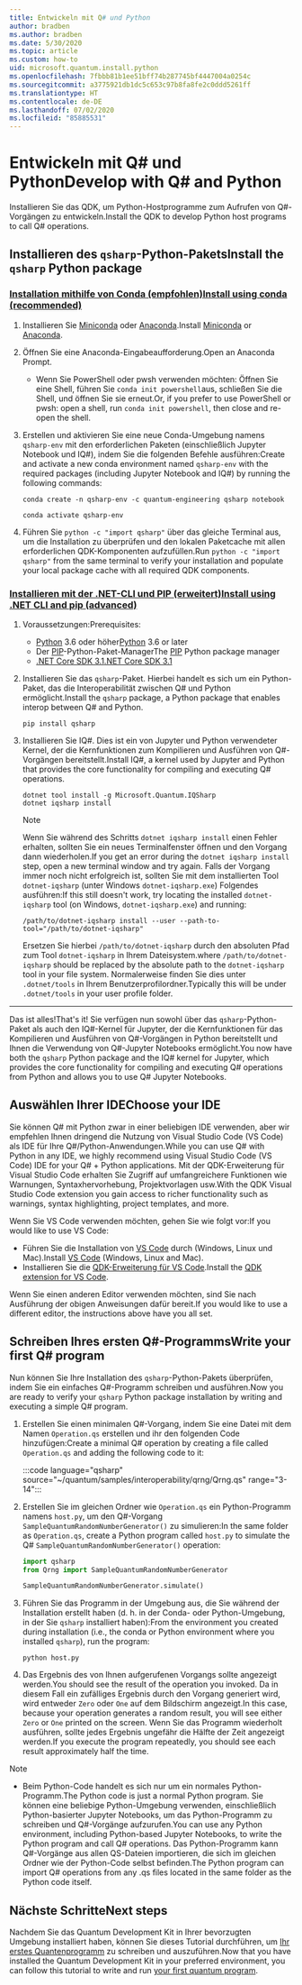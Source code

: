 ```yaml
---
title: Entwickeln mit Q# und Python
author: bradben
ms.author: bradben
ms.date: 5/30/2020
ms.topic: article
ms.custom: how-to
uid: microsoft.quantum.install.python
ms.openlocfilehash: 7fbbb81b1ee51bff74b287745bf4447004a0254c
ms.sourcegitcommit: a3775921db1dc5c653c97b8fa8fe2c0ddd5261ff
ms.translationtype: HT
ms.contentlocale: de-DE
ms.lasthandoff: 07/02/2020
ms.locfileid: "85885531"
---
```

# <a name="develop-with-q-and-python"></a><span data-ttu-id="e46d8-102">Entwickeln mit Q# und Python</span><span class="sxs-lookup"><span data-stu-id="e46d8-102">Develop with Q# and Python</span></span>

<span data-ttu-id="e46d8-103">Installieren Sie das QDK, um Python-Hostprogramme zum Aufrufen von Q#-Vorgängen zu entwickeln.</span><span class="sxs-lookup"><span data-stu-id="e46d8-103">Install the QDK to develop Python host programs to call Q# operations.</span></span>

## <a name="install-the-qsharp-python-package"></a><span data-ttu-id="e46d8-104">Installieren des `qsharp`-Python-Pakets</span><span class="sxs-lookup"><span data-stu-id="e46d8-104">Install the `qsharp` Python package</span></span>

### <a name="install-using-conda-recommended"></a>[<span data-ttu-id="e46d8-105">Installation mithilfe von Conda (empfohlen)</span><span class="sxs-lookup"><span data-stu-id="e46d8-105">Install using conda (recommended)</span></span>](#tab/tabid-conda)

1. <span data-ttu-id="e46d8-106">Installieren Sie [Miniconda](https://docs.conda.io/en/latest/miniconda.html) oder [Anaconda](https://www.anaconda.com/products/individual#Downloads).</span><span class="sxs-lookup"><span data-stu-id="e46d8-106">Install [Miniconda](https://docs.conda.io/en/latest/miniconda.html) or [Anaconda](https://www.anaconda.com/products/individual#Downloads).</span></span>

1. <span data-ttu-id="e46d8-107">Öffnen Sie eine Anaconda-Eingabeaufforderung.</span><span class="sxs-lookup"><span data-stu-id="e46d8-107">Open an Anaconda Prompt.</span></span>

   - <span data-ttu-id="e46d8-108">Wenn Sie PowerShell oder pwsh verwenden möchten: Öffnen Sie eine Shell, führen Sie `conda init powershell`aus, schließen Sie die Shell, und öffnen Sie sie erneut.</span><span class="sxs-lookup"><span data-stu-id="e46d8-108">Or, if you prefer to use PowerShell or pwsh: open a shell, run `conda init powershell`, then close and re-open the shell.</span></span>

1. <span data-ttu-id="e46d8-109">Erstellen und aktivieren Sie eine neue Conda-Umgebung namens `qsharp-env` mit den erforderlichen Paketen (einschließlich Jupyter Notebook und IQ#), indem Sie die folgenden Befehle ausführen:</span><span class="sxs-lookup"><span data-stu-id="e46d8-109">Create and activate a new conda environment named `qsharp-env` with the required packages (including Jupyter Notebook and IQ#) by running the following commands:</span></span>

    ```
    conda create -n qsharp-env -c quantum-engineering qsharp notebook

    conda activate qsharp-env
    ```

1. <span data-ttu-id="e46d8-110">Führen Sie `python -c "import qsharp"` über das gleiche Terminal aus, um die Installation zu überprüfen und den lokalen Paketcache mit allen erforderlichen QDK-Komponenten aufzufüllen.</span><span class="sxs-lookup"><span data-stu-id="e46d8-110">Run `python -c "import qsharp"` from the same terminal to verify your installation and populate your local package cache with all required QDK components.</span></span>

### <a name="install-using-net-cli-and-pip-advanced"></a>[<span data-ttu-id="e46d8-111">Installieren mit der .NET-CLI und PIP (erweitert)</span><span class="sxs-lookup"><span data-stu-id="e46d8-111">Install using .NET CLI and pip (advanced)</span></span>](#tab/tabid-dotnetcli)

1. <span data-ttu-id="e46d8-112">Voraussetzungen:</span><span class="sxs-lookup"><span data-stu-id="e46d8-112">Prerequisites:</span></span>

    - <span data-ttu-id="e46d8-113">[Python](https://www.python.org/downloads/) 3.6 oder höher</span><span class="sxs-lookup"><span data-stu-id="e46d8-113">[Python](https://www.python.org/downloads/) 3.6 or later</span></span>
    - <span data-ttu-id="e46d8-114">Der [PIP](https://pip.pypa.io/en/stable/installing)-Python-Paket-Manager</span><span class="sxs-lookup"><span data-stu-id="e46d8-114">The [PIP](https://pip.pypa.io/en/stable/installing) Python package manager</span></span>
    - [<span data-ttu-id="e46d8-115">.NET Core SDK 3.1</span><span class="sxs-lookup"><span data-stu-id="e46d8-115">.NET Core SDK 3.1</span></span>](https://dotnet.microsoft.com/download/dotnet-core/3.1)


1. <span data-ttu-id="e46d8-116">Installieren Sie das `qsharp`-Paket. Hierbei handelt es sich um ein Python-Paket, das die Interoperabilität zwischen Q# und Python ermöglicht.</span><span class="sxs-lookup"><span data-stu-id="e46d8-116">Install the `qsharp` package, a Python package that enables interop between Q# and Python.</span></span>

    ```
    pip install qsharp
    ```

1. <span data-ttu-id="e46d8-117">Installieren Sie IQ#. Dies ist ein von Jupyter und Python verwendeter Kernel, der die Kernfunktionen zum Kompilieren und Ausführen von Q#-Vorgängen bereitstellt.</span><span class="sxs-lookup"><span data-stu-id="e46d8-117">Install IQ#, a kernel used by Jupyter and Python that provides the core functionality for compiling and executing Q# operations.</span></span>

    ```dotnetcli
    dotnet tool install -g Microsoft.Quantum.IQSharp
    dotnet iqsharp install
    ```

    > [!NOTE]
    > <span data-ttu-id="e46d8-118">Wenn Sie während des Schritts `dotnet iqsharp install` einen Fehler erhalten, sollten Sie ein neues Terminalfenster öffnen und den Vorgang dann wiederholen.</span><span class="sxs-lookup"><span data-stu-id="e46d8-118">If you get an error during the `dotnet iqsharp install` step, open a new terminal window and try again.</span></span>
    > <span data-ttu-id="e46d8-119">Falls der Vorgang immer noch nicht erfolgreich ist, sollten Sie mit dem installierten Tool `dotnet-iqsharp` (unter Windows `dotnet-iqsharp.exe`) Folgendes ausführen:</span><span class="sxs-lookup"><span data-stu-id="e46d8-119">If this still doesn't work, try locating the installed `dotnet-iqsharp` tool (on Windows, `dotnet-iqsharp.exe`) and running:</span></span>
    > ```
    > /path/to/dotnet-iqsharp install --user --path-to-tool="/path/to/dotnet-iqsharp"
    > ```
    > <span data-ttu-id="e46d8-120">Ersetzen Sie hierbei `/path/to/dotnet-iqsharp` durch den absoluten Pfad zum Tool `dotnet-iqsharp` in Ihrem Dateisystem.</span><span class="sxs-lookup"><span data-stu-id="e46d8-120">where `/path/to/dotnet-iqsharp` should be replaced by the absolute path to the `dotnet-iqsharp` tool in your file system.</span></span>
    > <span data-ttu-id="e46d8-121">Normalerweise finden Sie dies unter `.dotnet/tools` in Ihrem Benutzerprofilordner.</span><span class="sxs-lookup"><span data-stu-id="e46d8-121">Typically this will be under `.dotnet/tools` in your user profile folder.</span></span>
    
***

<span data-ttu-id="e46d8-122">Das ist alles!</span><span class="sxs-lookup"><span data-stu-id="e46d8-122">That's it!</span></span> <span data-ttu-id="e46d8-123">Sie verfügen nun sowohl über das `qsharp`-Python-Paket als auch den IQ#-Kernel für Jupyter, der die Kernfunktionen für das Kompilieren und Ausführen von Q#-Vorgängen in Python bereitstellt und Ihnen die Verwendung von Q#-Jupyter Notebooks ermöglicht.</span><span class="sxs-lookup"><span data-stu-id="e46d8-123">You now have both the `qsharp` Python package and the IQ# kernel for Jupyter, which provides the core functionality for compiling and executing Q# operations from Python and allows you to use Q# Jupyter Notebooks.</span></span>

## <a name="choose-your-ide"></a><span data-ttu-id="e46d8-124">Auswählen Ihrer IDE</span><span class="sxs-lookup"><span data-stu-id="e46d8-124">Choose your IDE</span></span>

<span data-ttu-id="e46d8-125">Sie können Q# mit Python zwar in einer beliebigen IDE verwenden, aber wir empfehlen Ihnen dringend die Nutzung von Visual Studio Code (VS Code) als IDE für Ihre Q#/Python-Anwendungen.</span><span class="sxs-lookup"><span data-stu-id="e46d8-125">While you can use Q# with Python in any IDE, we highly recommend using Visual Studio Code (VS Code) IDE for your Q# + Python applications.</span></span> <span data-ttu-id="e46d8-126">Mit der QDK-Erweiterung für Visual Studio Code erhalten Sie Zugriff auf umfangreichere Funktionen wie Warnungen, Syntaxhervorhebung, Projektvorlagen usw.</span><span class="sxs-lookup"><span data-stu-id="e46d8-126">With the QDK Visual Studio Code extension you gain access to richer functionality such as warnings, syntax highlighting, project templates, and more.</span></span>

<span data-ttu-id="e46d8-127">Wenn Sie VS Code verwenden möchten, gehen Sie wie folgt vor:</span><span class="sxs-lookup"><span data-stu-id="e46d8-127">If you would like to use VS Code:</span></span>

- <span data-ttu-id="e46d8-128">Führen Sie die Installation von [VS Code](https://code.visualstudio.com/download) durch (Windows, Linux und Mac).</span><span class="sxs-lookup"><span data-stu-id="e46d8-128">Install [VS Code](https://code.visualstudio.com/download) (Windows, Linux and Mac).</span></span>
- <span data-ttu-id="e46d8-129">Installieren Sie die [QDK-Erweiterung für VS Code](https://marketplace.visualstudio.com/items?itemName=quantum.quantum-devkit-vscode).</span><span class="sxs-lookup"><span data-stu-id="e46d8-129">Install the [QDK extension for VS Code](https://marketplace.visualstudio.com/items?itemName=quantum.quantum-devkit-vscode).</span></span>

<span data-ttu-id="e46d8-130">Wenn Sie einen anderen Editor verwenden möchten, sind Sie nach Ausführung der obigen Anweisungen dafür bereit.</span><span class="sxs-lookup"><span data-stu-id="e46d8-130">If you would like to use a different editor, the instructions above have you all set.</span></span>

## <a name="write-your-first-q-program"></a><span data-ttu-id="e46d8-131">Schreiben Ihres ersten Q#-Programms</span><span class="sxs-lookup"><span data-stu-id="e46d8-131">Write your first Q# program</span></span>

<span data-ttu-id="e46d8-132">Nun können Sie Ihre Installation des `qsharp`-Python-Pakets überprüfen, indem Sie ein einfaches Q#-Programm schreiben und ausführen.</span><span class="sxs-lookup"><span data-stu-id="e46d8-132">Now you are ready to verify your `qsharp` Python package installation by writing and executing a simple Q# program.</span></span>

1. <span data-ttu-id="e46d8-133">Erstellen Sie einen minimalen Q#-Vorgang, indem Sie eine Datei mit dem Namen `Operation.qs` erstellen und ihr den folgenden Code hinzufügen:</span><span class="sxs-lookup"><span data-stu-id="e46d8-133">Create a minimal Q# operation by creating a file called `Operation.qs` and adding the following code to it:</span></span>

    :::code language="qsharp" source="~/quantum/samples/interoperability/qrng/Qrng.qs" range="3-14":::

1. <span data-ttu-id="e46d8-134">Erstellen Sie im gleichen Ordner wie `Operation.qs` ein Python-Programm namens `host.py`, um den Q#-Vorgang `SampleQuantumRandomNumberGenerator()` zu simulieren:</span><span class="sxs-lookup"><span data-stu-id="e46d8-134">In the same folder as `Operation.qs`, create a Python program called `host.py` to simulate the Q# `SampleQuantumRandomNumberGenerator()` operation:</span></span>

    ```python
    import qsharp
    from Qrng import SampleQuantumRandomNumberGenerator

    SampleQuantumRandomNumberGenerator.simulate()
    ```

1. <span data-ttu-id="e46d8-135">Führen Sie das Programm in der Umgebung aus, die Sie während der Installation erstellt haben (d. h. in der Conda- oder Python-Umgebung, in der Sie `qsharp` installiert haben):</span><span class="sxs-lookup"><span data-stu-id="e46d8-135">From the environment you created during installation (i.e., the conda or Python environment where you installed `qsharp`), run the program:</span></span>

    ```
    python host.py
    ```

1. <span data-ttu-id="e46d8-136">Das Ergebnis des von Ihnen aufgerufenen Vorgangs sollte angezeigt werden.</span><span class="sxs-lookup"><span data-stu-id="e46d8-136">You should see the result of the operation you invoked.</span></span> <span data-ttu-id="e46d8-137">Da in diesem Fall ein zufälliges Ergebnis durch den Vorgang generiert wird, wird entweder `Zero` oder `One` auf dem Bildschirm angezeigt.</span><span class="sxs-lookup"><span data-stu-id="e46d8-137">In this case, because your operation generates a random result, you will see either `Zero` or `One` printed on the screen.</span></span> <span data-ttu-id="e46d8-138">Wenn Sie das Programm wiederholt ausführen, sollte jedes Ergebnis ungefähr die Hälfte der Zeit angezeigt werden.</span><span class="sxs-lookup"><span data-stu-id="e46d8-138">If you execute the program repeatedly, you should see each result approximately half the time.</span></span>

> [!NOTE]
> * <span data-ttu-id="e46d8-139">Beim Python-Code handelt es sich nur um ein normales Python-Programm.</span><span class="sxs-lookup"><span data-stu-id="e46d8-139">The Python code is just a normal Python program.</span></span> <span data-ttu-id="e46d8-140">Sie können eine beliebige Python-Umgebung verwenden, einschließlich Python-basierter Jupyter Notebooks, um das Python-Programm zu schreiben und Q#-Vorgänge aufzurufen.</span><span class="sxs-lookup"><span data-stu-id="e46d8-140">You can use any Python environment, including Python-based Jupyter Notebooks, to write the Python program and call Q# operations.</span></span> <span data-ttu-id="e46d8-141">Das Python-Programm kann Q#-Vorgänge aus allen QS-Dateien importieren, die sich im gleichen Ordner wie der Python-Code selbst befinden.</span><span class="sxs-lookup"><span data-stu-id="e46d8-141">The Python program can import Q# operations from any .qs files located in the same folder as the Python code itself.</span></span>

## <a name="next-steps"></a><span data-ttu-id="e46d8-142">Nächste Schritte</span><span class="sxs-lookup"><span data-stu-id="e46d8-142">Next steps</span></span>

<span data-ttu-id="e46d8-143">Nachdem Sie das Quantum Development Kit in Ihrer bevorzugten Umgebung installiert haben, können Sie dieses Tutorial durchführen, um [Ihr erstes Quantenprogramm](xref:microsoft.quantum.quickstarts.qrng) zu schreiben und auszuführen.</span><span class="sxs-lookup"><span data-stu-id="e46d8-143">Now that you have installed the Quantum Development Kit in your preferred environment, you can follow this tutorial to write and run [your first quantum program](xref:microsoft.quantum.quickstarts.qrng).</span></span>
